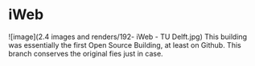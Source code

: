 iWeb
====
![image](2.4 images and renders/192- iWeb - TU Delft.jpg)
This building was essentially the first Open Source Building, at least on Github. This branch conserves the original fies just in case.
